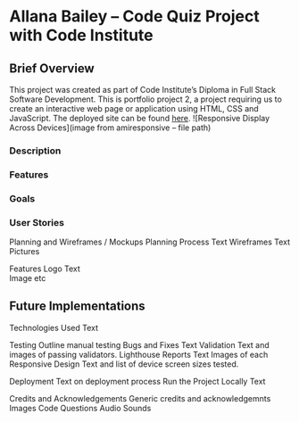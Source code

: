 # Allana Bailey – Code Quiz Project with Code Institute 
## Brief Overview 
This project was created as part of Code Institute’s Diploma in Full Stack Software Development. This is portfolio project 2, a project requiring us to create an interactive web page or application using HTML, CSS and JavaScript. The deployed site can be found [here](https://allanabailey.github.io/code-quiz-p2/). 
![Responsive Display Across Devices](image from amiresponsive – file path) 
 
### Description 

 
### Features 

 
### Goals 

 
### User Stories 

 
Planning and Wireframes / Mockups 
Planning Process 
Text 
Wireframes 
Text 
Pictures 
 
Features 
Logo 
Text  
Image etc 
 
## Future Implementations 

 
Technologies Used 
Text 
 
Testing 
Outline manual testing 
Bugs and Fixes 
Text 
Validation 
Text and images of passing validators. 
Lighthouse Reports 
Text 
Images of each 
Responsive Design 
Text and list of device screen sizes tested. 
 
Deployment 
Text on deployment process 
Run the Project Locally 
Text 
 
Credits and Acknowledgements 
Generic credits and acknowledgemnts 
Images 
Code 
Questions 
Audio Sounds 
